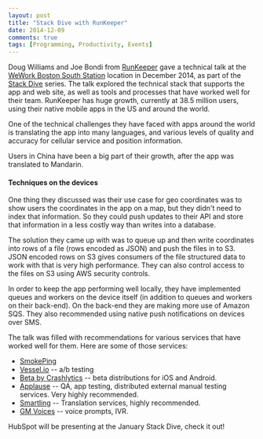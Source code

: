 ```yaml
---
layout: post
title: "Stack Dive with RunKeeper"
date: 2014-12-09
comments: true
tags: [Programming, Productivity, Events]
---
```


Doug Williams and Joe Bondi from [RunKeeper](http://runkeeper.com/) gave a technical talk at the [WeWork Boston South Station](https://www.wework.com/locations/boston/south-station/) location in December 2014, as part of the [Stack Dive](http://www.stackdive.com/) series. The talk explored the technical stack that supports the app and web site, as well as tools and processes that have worked well for their team. RunKeeper has huge growth, currently at 38.5 million users, using their native mobile apps in the US and around the world.

One of the technical challenges they have faced with apps around the world is translating the app into many languages, and various levels of quality and accuracy for cellular service and position information.

Users in China have been a big part of their growth, after the app was translated to Mandarin.

#### Techniques on the devices

One thing they discussed was their use case for geo coordinates was to show users the coordinates in the app on a map, but they didn't need to index that information. So they could push updates to their API and store that information in a less costly way than writes into a database.

The solution they came up with was to queue up and then write coordinates into rows of a file (rows encoded as JSON) and push the files in to S3. JSON encoded rows on S3 gives consumers of the file structured data to work with that is very high performance. They can also control access to the files on S3 using AWS security controls.

In order to keep the app performing well locally, they have implemented queues and workers on the device itself (in addition to queues and workers on their back-end). On the back-end they are making more use of Amazon SQS. They also recommended using native push notifications on devices over SMS.

The talk was filled with recommendations for various services that have worked well for them. Here are some of those services:

   * [SmokePing](http://oss.oetiker.ch/smokeping/)
   * [Vessel.io](https://www.vessel.io/) -- a/b testing
   * [Beta by Crashlytics](http://try.crashlytics.com/beta/) -- beta distributions for iOS and Android.
   * [Applause](http://www.applause.com/) -- QA, app testing, distributed external manual testing services. Very highly recommended.
   * [Smartling](http://www.smartling.com/) -- Translation services, highly recommended.
   * [GM Voices](http://www.gmvoices.com/) -- voice prompts, IVR.

HubSpot will be presenting at the January Stack Dive, check it out!
